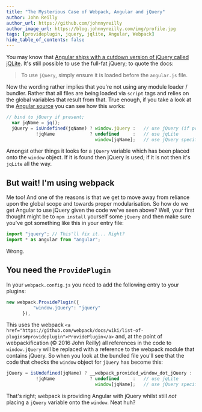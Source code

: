 ```yaml
---
title: "The Mysterious Case of Webpack, Angular and jQuery"
author: John Reilly
author_url: https://github.com/johnnyreilly
author_image_url: https://blog.johnnyreilly.com/img/profile.jpg
tags: [provideplugin, jquery, jqlite, Angular, Webpack]
hide_table_of_contents: false
---
```

You may know that [Angular ships with a cutdown version of jQuery called jQLite](https://docs.angularjs.org/api/ng/function/angular.element). It's still possible to use the full-fat jQuery; to quote the docs:

 > To use `jQuery`, simply ensure it is loaded before the `angular.js` file.

Now the wording rather implies that you're not using any module loader / bundler. Rather that all files are being loaded via `script` tags and relies on the global variables that result from that. True enough, if you take a look at the [Angular source](https://github.com/angular/angular.js/blob/eaa1119d4252bed08dfa42f984ef9502d0f02775/src/Angular.js#L1791) you can see how this works:

```ts
// bind to jQuery if present;
  var jqName = jq();
  jQuery = isUndefined(jqName) ? window.jQuery :   // use jQuery (if present)
           !jqName             ? undefined     :   // use jqLite
                                 window[jqName];   // use jQuery specified by `ngJq`
```

Amongst other things it looks for a `jQuery` variable which has been placed onto the `window` object. If it is found then jQuery is used; if it is not then it's `jqLite` all the way.

## But wait! I'm using webpack

Me too! And one of the reasons is that we get to move away from reliance upon the global scope and towards proper modularisation. So how do we get Angular to use jQuery given the code we've seen above? Well, your first thought might be to `npm install` yourself some `jQuery` and then make sure you've got something like this in your entry file:

```ts
import "jquery"; // This'll fix it... Right?
import * as angular from "angular";
```

Wrong.

## You need the `ProvidePlugin`

In your `webpack.config.js` you need to add the following entry to your plugins:

```ts
new webpack.ProvidePlugin({
          "window.jQuery": "jquery"
      }),
```

This uses the webpack `<a href="https://github.com/webpack/docs/wiki/list-of-plugins#provideplugin">ProvidePlugin</a>` and, at the point of webpackification (© 2016 John Reilly) all references in the code to `window.jQuery` will be replaced with a reference to the webpack module that contains jQuery. So when you look at the bundled file you'll see that the code that checks the `window` object for `jQuery` has become this:

```ts
jQuery = isUndefined(jqName) ? __webpack_provided_window_dot_jQuery :   // use jQuery (if present)
           !jqName             ? undefined     :   // use jqLite
                                 window[jqName];   // use jQuery specified by `ngJq`
```

That's right; webpack is providing Angular with jQuery whilst still *not* placing a `jQuery` variable onto the `window`. Neat huh?


